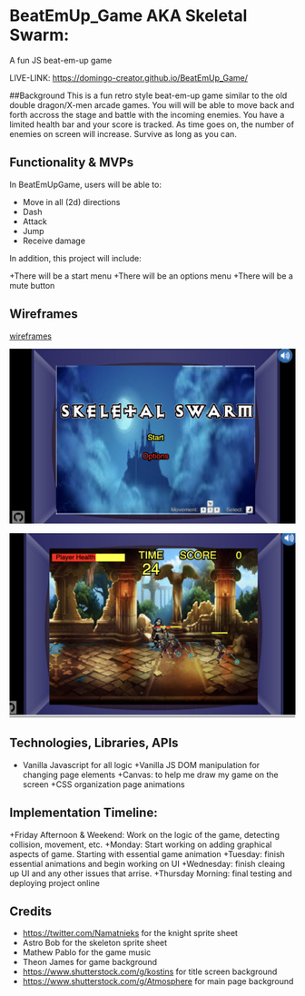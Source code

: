 # BeatEmUp_Game AKA Skeletal Swarm:
A fun JS beat-em-up game

LIVE-LINK: https://domingo-creator.github.io/BeatEmUp_Game/

##Background This is a fun retro style beat-em-up game similar to the old double dragon/X-men arcade games. You will will be able to move back and forth accross the stage and battle with the incoming enemies. You have a limited health bar and your score is tracked.  As time goes on, the number of enemies on screen will increase.  Survive as long as you can.



## Functionality & MVPs

In BeatEmUpGame, users will be able to:

+ Move in all (2d) directions
+ Dash
+ Attack
+ Jump
+ Receive damage



In addition, this project will include: 

+There will be a start menu 
+There will be an options menu
+There will be a mute button



## Wireframes
[wireframes](https://wireframe.cc/i5caUj)

![alt text](https://github.com/Domingo-creator/BeatEmUp_Game/blob/master/images/screenshots/titleScreenScreenshot.png)

![alt text](https://github.com/Domingo-creator/BeatEmUp_Game/blob/master/images/screenshots/inGameScreenshot.png)



## Technologies, Libraries, APIs 
+ Vanilla Javascript for all logic
+Vanilla JS DOM manipulation for changing page elements
+Canvas: to help me draw my game on the screen 
+CSS organization page animations


## Implementation Timeline:

+Friday Afternoon & Weekend: Work on the logic of the game, detecting collision, movement, etc. 
+Monday: Start working on adding graphical aspects of game. Starting with essential game animation 
+Tuesday: finish essential animations and begin working on UI 
+Wednesday: finish cleaing up UI and any other issues that arrise.
+Thursday Morning: final testing and deploying project online




## Credits
+ https://twitter.com/Namatnieks for the knight sprite sheet
+ Astro Bob for the skeleton sprite sheet
+ Mathew Pablo for the game music
+ Theon James for game background
+ https://www.shutterstock.com/g/kostins for title screen background
+ https://www.shutterstock.com/g/Atmosphere for main page background




